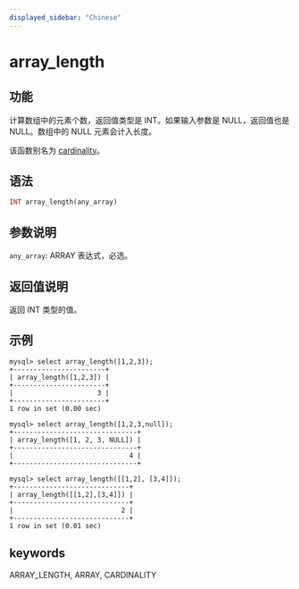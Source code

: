 ```yaml
---
displayed_sidebar: "Chinese"
---
```


# array_length

## 功能

计算数组中的元素个数，返回值类型是 INT。如果输入参数是 NULL，返回值也是 NULL。数组中的 NULL 元素会计入长度。

该函数别名为 [cardinality](cardinality.md)。

## 语法

```Haskell
INT array_length(any_array)
```

## 参数说明

`any_array`: ARRAY 表达式，必选。

## 返回值说明

返回 INT 类型的值。

## 示例

```plain text
mysql> select array_length([1,2,3]);
+-----------------------+
| array_length([1,2,3]) |
+-----------------------+
|                     3 |
+-----------------------+
1 row in set (0.00 sec)

mysql> select array_length([1,2,3,null]);
+-------------------------------+
| array_length([1, 2, 3, NULL]) |
+-------------------------------+
|                             4 |
+-------------------------------+

mysql> select array_length([[1,2], [3,4]]);
+-----------------------------+
| array_length([[1,2],[3,4]]) |
+-----------------------------+
|                           2 |
+-----------------------------+
1 row in set (0.01 sec)
```

## keywords

ARRAY_LENGTH, ARRAY, CARDINALITY
